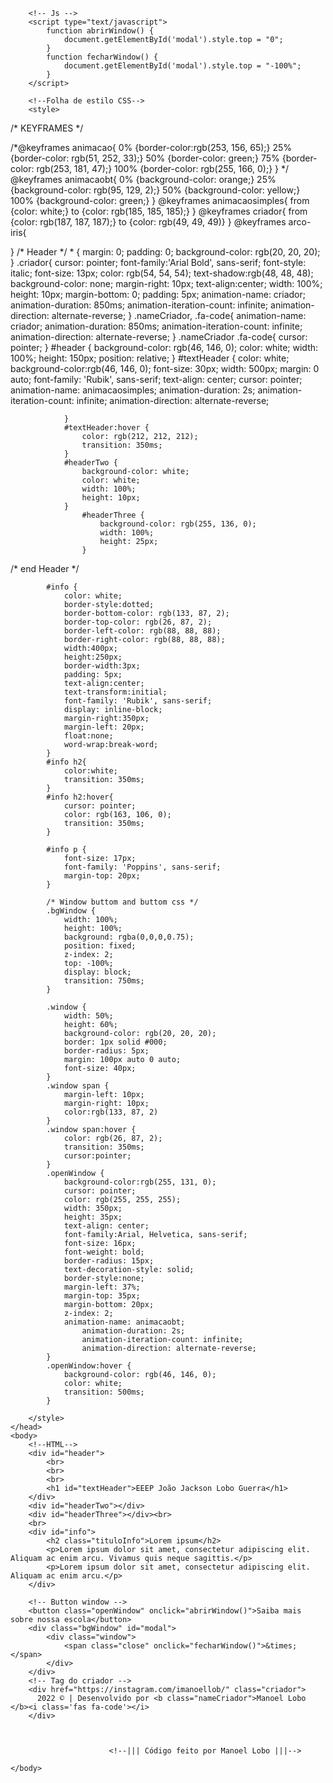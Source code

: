 <!DOCTYPE html>
<html lang="en">
    <head>
            <meta charset="UTF-8">
            <meta http-equiv="X-UA-Compatible" content="IE=edge">
            <meta name="viewport" content="width=device-width, initial-scale=1.0">
            <title>
                EEEP JG
            </title>
            <!--font-->
            <link rel="preconnect" href="https://fonts.googleapis.com">
            <link rel="preconnect" href="https://fonts.gstatic.com" crossorigin>
            <link href="https://fonts.googleapis.com/css2?family=Poppins:wght@300&display=swap" rel="stylesheet">
            <link rel="stylesheet" href="https://cdnjs.cloudflare.com/ajax/libs/font-awesome/6.2.0/css/all.css">


        <!-- Js -->
        <script type="text/javascript">
            function abrirWindow() {
                document.getElementById('modal').style.top = "0";
            }
            function fecharWindow() {
                document.getElementById('modal').style.top = "-100%";
            }
        </script>

        <!--Folha de estilo CSS-->
        <style>
/* KEYFRAMES */

/*@keyframes animacao{
    0% {border-color:rgb(253, 156, 65);}
    25% {border-color: rgb(51, 252, 33);}
    50% {border-color: green;}
    75% {border-color: rgb(253, 181, 47);}
    100% {border-color: rgb(255, 166, 0);}
} */
@keyframes animacaobt{
    0% {background-color: orange;}
    25% {background-color: rgb(95, 129, 2);}
    50% {background-color: yellow;}
    100% {background-color: green;} 
}
@keyframes animacaosimples{
    from {color: white;}
    to {color: rgb(185, 185, 185);}
}
@keyframes criador{
    from {color: rgb(187, 187, 187);}
    to {color: rgb(49, 49, 49)}
}
@keyframes arco-iris{

}
/*  Header  */
            * {
                margin: 0;
                padding: 0;
                background-color: rgb(20, 20, 20); 
            }
            .criador{
                cursor: pointer;
                font-family:'Arial Bold', sans-serif;
                font-style: italic;
                font-size: 13px;
                color: rgb(54, 54, 54);
                text-shadow:rgb(48, 48, 48);
                background-color: none;
                margin-right: 10px;
                text-align:center;
                width: 100%;
                height: 10px;
                margin-bottom: 0;
                padding: 5px;
                animation-name: criador;
                    animation-duration: 850ms;
                    animation-iteration-count: infinite;
                    animation-direction: alternate-reverse;
            }
            .nameCriador, .fa-code{
                animation-name: criador;
                    animation-duration: 850ms;
                    animation-iteration-count: infinite;
                    animation-direction: alternate-reverse;
            }
            .nameCriador .fa-code{
                cursor: pointer;
            }
            #header {
                background-color: rgb(46, 146, 0);
                color: white;
                width: 100%;
                height: 150px;
                position: relative;
            }
                #textHeader {
                    color: white;
                    background-color:rgb(46, 146, 0);
                    font-size: 30px;
                    width: 500px;
                    margin: 0 auto;
                    font-family: 'Rubik', sans-serif;
                    text-align: center;
                    cursor: pointer;
                    animation-name: animacaosimples;
                        animation-duration: 2s;
                        animation-iteration-count: infinite;
                        animation-direction: alternate-reverse; 

                }
                #textHeader:hover {
                    color: rgb(212, 212, 212);
                    transition: 350ms; 
                }
                #headerTwo {
                    background-color: white;
                    color: white;
                    width: 100%;
                    height: 10px;
                }
                    #headerThree {
                        background-color: rgb(255, 136, 0);
                        width: 100%;
                        height: 25px; 
                    }
                
/* end Header  */

            #info {
                color: white; 
                border-style:dotted;
                border-bottom-color: rgb(133, 87, 2);
                border-top-color: rgb(26, 87, 2);
                border-left-color: rgb(88, 88, 88);
                border-right-color: rgb(88, 88, 88);
                width:400px;
                height:250px;
                border-width:3px;
                padding: 5px;
                text-align:center;
                text-transform:initial;
                font-family: 'Rubik', sans-serif;
                display: inline-block; 
                margin-right:350px;
                margin-left: 20px;
                float:none;
                word-wrap:break-word; 
            }
            #info h2{
                color:white;
                transition: 350ms;
            }
            #info h2:hover{
                cursor: pointer;
                color: rgb(163, 106, 0);
                transition: 350ms; 
            }

            #info p {
                font-size: 17px;
                font-family: 'Poppins', sans-serif;
                margin-top: 20px;
            }

            /* Window buttom and buttom css */
            .bgWindow {
                width: 100%;
                height: 100%;
                background: rgba(0,0,0,0.75);
                position: fixed; 
                z-index: 2;
                top: -100%;
                display: block; 
                transition: 750ms;
            }

            .window {
                width: 50%;
                height: 60%;
                background-color: rgb(20, 20, 20);
                border: 1px solid #000;
                border-radius: 5px;   
                margin: 100px auto 0 auto;
                font-size: 40px; 
            }
            .window span {
                margin-left: 10px;
                margin-right: 10px; 
                color:rgb(133, 87, 2)
            }
            .window span:hover {
                color: rgb(26, 87, 2);
                transition: 350ms;
                cursor:pointer; 
            }
            .openWindow {
                background-color:rgb(255, 131, 0);
                cursor: pointer;
                color: rgb(255, 255, 255);
                width: 350px;
                height: 35px;
                text-align: center;
                font-family:Arial, Helvetica, sans-serif;
                font-size: 16px;
                font-weight: bold;
                border-radius: 15px;
                text-decoration-style: solid;
                border-style:none;
                margin-left: 37%;
                margin-top: 35px;
                margin-bottom: 20px;
                z-index: 2;
                animation-name: animacaobt;
                    animation-duration: 2s;
                    animation-iteration-count: infinite;
                    animation-direction: alternate-reverse;
            }
            .openWindow:hover {
                background-color: rgb(46, 146, 0);
                color: white;
                transition: 500ms;
            }

        </style>
    </head>
    <body>
        <!--HTML-->
        <div id="header">
            <br>
            <br>
            <br>
            <h1 id="textHeader">EEEP João Jackson Lobo Guerra</h1>
        </div>
        <div id="headerTwo"></div> 
        <div id="headerThree"></div><br>
        <br> 
        <div id="info">
            <h2 class="tituloInfo">Lorem ipsum</h2>
            <p>Lorem ipsum dolor sit amet, consectetur adipiscing elit. Aliquam ac enim arcu. Vivamus quis neque sagittis.</p>
            <p>Lorem ipsum dolor sit amet, consectetur adipiscing elit. Aliquam ac enim arcu.</p>
        </div>

        <!-- Button window -->
        <button class="openWindow" onclick="abrirWindow()">Saiba mais sobre nossa escola</button>
        <div class="bgWindow" id="modal">
            <div class="window">
                <span class="close" onclick="fecharWindow()">&times;</span>
            </div>
        </div>
        <!-- Tag do criador -->
        <div href="https://instagram.com/imanoellob/" class="criador">
          2022 © | Desenvolvido por <b class="nameCriador">Manoel Lobo </b><i class='fas fa-code'></i>
        </div>



                          <!--||| Código feito por Manoel Lobo |||-->

    </body>
</html>
